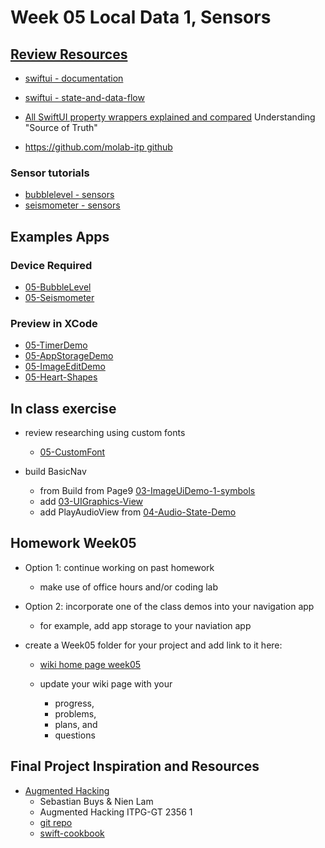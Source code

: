 # Week 05 Local Data 1, Sensors

## [Review Resources](./04_swiftui.md)

- [swiftui - documentation](https://developer.apple.com/documentation/swiftui)
- [swiftui - state-and-data-flow](https://developer.apple.com/documentation/swiftui/state-and-data-flow)
- [All SwiftUI property wrappers explained and compared](https://www.hackingwithswift.com/quick-start/swiftui/all-swiftui-property-wrappers-explained-and-compared)
  Understanding "Source of Truth"

- [https://github.com/molab-itp github](https://github.com/molab-itp)

### Sensor tutorials

- [bubblelevel - sensors](https://developer.apple.com/tutorials/sample-apps/bubblelevel?language=swift)
- [seismometer - sensors](https://developer.apple.com/tutorials/sample-apps/seismometer?language=swift)

## Examples Apps

### Device Required

- [05-BubbleLevel](https://github.com/molab-itp/05-BubbleLevel)
- [05-Seismometer](https://github.com/molab-itp/05-Seismometer)

### Preview in XCode

- [05-TimerDemo](https://github.com/molab-itp/05-TimerDemo)
- [05-AppStorageDemo](https://github.com/molab-itp/05-AppStorageDemo)
- [05-ImageEditDemo](https://github.com/molab-itp/05-ImageEditDemo)
- [05-Heart-Shapes](https://github.com/molab-itp/05-Heart-Shapes)

## In class exercise

- review researching using custom fonts

  - [05-CustomFont](https://github.com/molab-itp/05-CustomFont)

- build BasicNav
  - from Build from Page9 [03-ImageUiDemo-1-symbols](https://github.com/molab-itp/03-ImageUiDemo-1-symbols)
  - add [03-UIGraphics-View](https://github.com/molab-itp/03-UIGraphics-View)
  - add PlayAudioView from [04-Audio-State-Demo](https://github.com/molab-itp/04-Audio-State-Demo)

## Homework Week05

- Option 1: continue working on past homework

  - make use of office hours and/or coding lab

- Option 2: incorporate one of the class demos into your navigation app

  - for example, add app storage to your naviation app

- create a Week05 folder for your project and add link to it here:

  - [wiki home page week05](https://github.com/molab-itp/content-2024-09/wiki#week-05-homework)

  - update your wiki page with your
    - progress,
    - problems,
    - plans, and
    - questions

## Final Project Inspiration and Resources

- [Augmented Hacking](https://electricsheepdream.notion.site/Augmented-Hacking-b5f033acc43e4820b081b57d211bf03a)
  - Sebastian Buys & Nien Lam
  - Augmented Hacking ITPG-GT 2356 1
  - [git repo](https://github.com/augmentedhacking)
  - [swift-cookbook](https://www.kodeco.com/books/swift-cookbook/v1.0)
